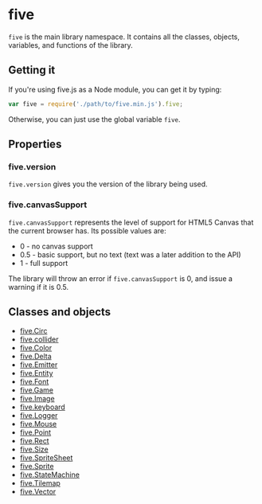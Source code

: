 five
====

`five` is the main library namespace. It contains all the classes, objects,
variables, and functions of the library.

Getting it
----------

If you're using five.js as a Node module, you can get it by typing:
```js
var five = require('./path/to/five.min.js').five;
```

Otherwise, you can just use the global variable `five`.

Properties
----------

### five.version

`five.version` gives you the version of the library being used.

### five.canvasSupport

`five.canvasSupport` represents the level of support for HTML5 Canvas that the
current browser has. Its possible values are:
* 0 - no canvas support
* 0.5 - basic support, but no text (text was a later addition to the API)
* 1 - full support

The library will throw an error if `five.canvasSupport` is 0, and issue a
warning if it is 0.5.

Classes and objects
-------------------

* [five.Circ](five.Circ.md)
* [five.collider](five.collider.md)
* [five.Color](five.Color.md)
* [five.Delta](five.Delta.md)
* [five.Emitter](five.Emitter.md)
* [five.Entity](five.Entity.md)
* [five.Font](five.Font.md)
* [five.Game](five.Game.md)
* [five.Image](five.Image.md)
* [five.keyboard](five.keyboard.md)
* [five.Logger](five.Logger.md)
* [five.Mouse](five.Mouse.md)
* [five.Point](five.Point.md)
* [five.Rect](five.Rect.md)
* [five.Size](five.Size.md)
* [five.SpriteSheet](five.SpriteSheet.md)
* [five.Sprite](five.Sprite.md)
* [five.StateMachine](five.StateMachine.md)
* [five.Tilemap](five.Tilemap.md)
* [five.Vector](five.Vector.md)